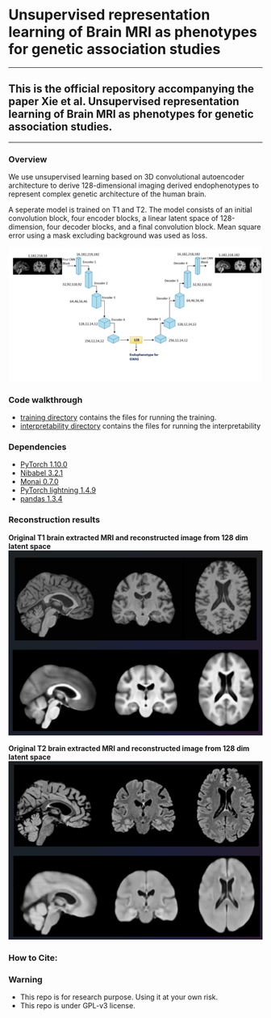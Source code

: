 # Unsupervised representation learning of Brain MRI as phenotypes for genetic association studies
---
## This is the official repository accompanying the paper Xie et al. Unsupervised representation learning of Brain MRI as phenotypes for genetic association studies. 
---
### Overview
We use unsupervised learning based on 3D convolutional autoencoder architecture to derive 128-dimensional imaging derived endophenotypes to represent complex genetic architecture of the human brain. 

A seperate model is trained on T1 and T2. The model consists of an initial convolution block, four encoder blocks, a linear latent space of 128-dimension, four decoder blocks, and a final convolution block. Mean square error using a mask excluding background was used as loss. 

![Model architecture](files/ae_t1.jpg)

### Code walkthrough

- [training directory](training) contains the files for running the training. 
- [interpretability directory](interpretability) contains the files for running the interpretability 

### Dependencies
- [PyTorch 1.10.0](http://pytorch.org)
- [Nibabel 3.2.1](https://nipy.org/nibabel/)
- [Monai 0.7.0](https://monai.io/)
- [PyTorch lightning 1.4.9](https://www.pytorchlightning.ai/)
- [pandas 1.3.4](https://pandas.pydata.org/)

### Reconstruction results

**Original T1 brain extracted MRI and reconstructed image from 128 dim latent space**
![Original T1 brain extracted MRI and reconstructed image from 128 dim latent space](files/Original_predicted_T1_thumbnail.png)


**Original T2 brain extracted MRI and reconstructed image from 128 dim latent space**
![Original T2 brain extracted MRI and reconstructed image from 128 dim latent space](files/Original_predicted_T2_thumbnail.png)

### How to Cite:


### Warning

* This repo is for research purpose. Using it at your own risk. 
* This repo is under GPL-v3 license. 
